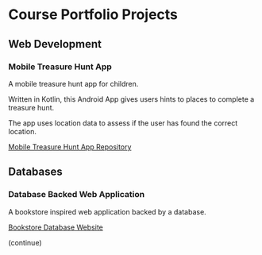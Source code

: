 # Course Portfolio Projects
## Web Development
### Mobile Treasure Hunt App
A mobile treasure hunt app for children. 

Written in Kotlin, this Android App gives users hints to places to complete a treasure hunt. 

The app uses location data to assess if the user has found the correct location.

[Mobile Treasure Hunt App Repository]()

## Databases
### Database Backed Web Application

A bookstore inspired web application backed by a database.

[Bookstore Database Website]()

(continue)
